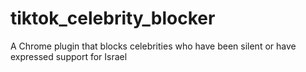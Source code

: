 # tiktok_celebrity_blocker
A Chrome plugin that blocks celebrities who have been silent or have expressed support for Israel

